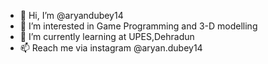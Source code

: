 - 👋 Hi, I’m @aryandubey14
- 👀 I’m interested in Game Programming and 3-D modelling
- 🌱 I’m currently learning at UPES,Dehradun
- 📫 Reach me via instagram @aryan.dubey14

<!---
aryandubey14/aryandubey14 is a ✨ special ✨ repository because its `README.md` (this file) appears on your GitHub profile.
You can click the Preview link to take a look at your changes.
--->
